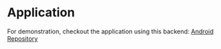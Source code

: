 # Application
For demonstration, checkout the application using this backend: [Android Repository](https://github.com/umermaher/Chat-Android)
